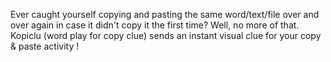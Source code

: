 Ever caught yourself copying and pasting the same word/text/file over and over again in case it didn't copy it the first time? Well, no more of that. Kopiclu (word play for copy clue) sends an instant visual clue for your copy & paste activity !
